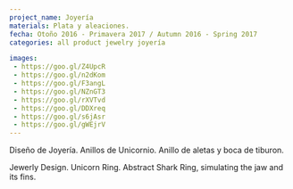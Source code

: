 ```yaml
---
project_name: Joyería
materials: Plata y aleaciones.
fecha: Otoño 2016 - Primavera 2017 / Autumn 2016 - Spring 2017
categories: all product jewelry joyería

images:
 - https://goo.gl/Z4UpcR
 - https://goo.gl/n2dKom
 - https://goo.gl/F3angL
 - https://goo.gl/NZnGT3
 - https://goo.gl/rXVTvd
 - https://goo.gl/DDXreq
 - https://goo.gl/s6jAsr
 - https://goo.gl/gWEjrV
---
```


Diseño de Joyería. Anillos de Unicornio. Anillo de aletas y boca de tiburon.


Jewerly Design. Unicorn Ring. Abstract Shark Ring, simulating the jaw and its fins.
